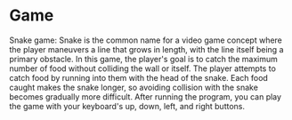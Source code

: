 # Game
Snake game:
Snake is the common name for a video game concept where the player maneuvers a line that grows in length, with the line itself being a primary obstacle. In this game, the player's goal is to catch the maximum number of food without colliding the wall or itself. The player attempts to catch food by running into them with the head of the snake. Each food caught makes the snake longer, so avoiding collision with the snake becomes gradually more difficult. 
After running the program, you can play the game with your keyboard's up, down, left, and right buttons.
